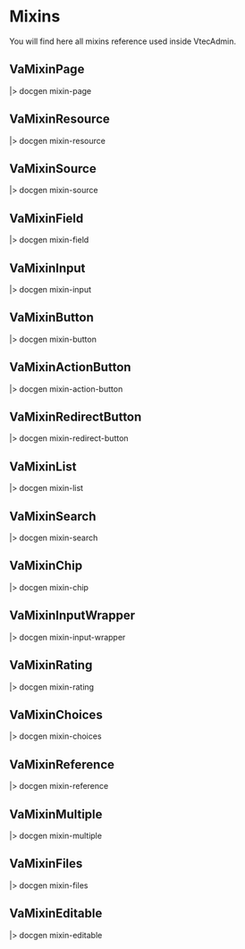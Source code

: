 # Mixins

You will find here all mixins reference used inside VtecAdmin.

## VaMixinPage

|> docgen mixin-page

## VaMixinResource

|> docgen mixin-resource

## VaMixinSource

|> docgen mixin-source

## VaMixinField

|> docgen mixin-field

## VaMixinInput

|> docgen mixin-input

## VaMixinButton

|> docgen mixin-button

## VaMixinActionButton

|> docgen mixin-action-button

## VaMixinRedirectButton

|> docgen mixin-redirect-button

## VaMixinList

|> docgen mixin-list

## VaMixinSearch

|> docgen mixin-search

## VaMixinChip

|> docgen mixin-chip

## VaMixinInputWrapper

|> docgen mixin-input-wrapper

## VaMixinRating

|> docgen mixin-rating

## VaMixinChoices

|> docgen mixin-choices

## VaMixinReference

|> docgen mixin-reference

## VaMixinMultiple

|> docgen mixin-multiple

## VaMixinFiles

|> docgen mixin-files

## VaMixinEditable

|> docgen mixin-editable
